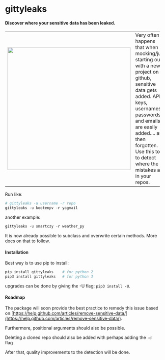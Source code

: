 # gittyleaks

#### Discover where your sensitive data has been leaked.

<table>
<tr>
<td>
<img src="https://github.com/kootenpv/gittyleaks/raw/master/resources/gittyleaks.png" height="400px" width="400px"/>
</td>
<td>
Very often it happens that when mocking/just starting out with a new project on github, sensitive data gets added. API keys, usernames, passwords and emails are easily added.... and then forgotten. Use this tool to detect where the mistakes are in your repos.
</td>
</tr>
</table>

Run like:

```python
# gittyleaks -u username -r repo
gittyleaks -u kootenpv -r yagmail
```

another example:

```python
gittyleaks -u smartczy -r weather_py
```

It is now already possible to subclass and overwrite certain methods. More docs on that to follow.

#### Installation

Best way is to use pip to install:

```python
pip install gittyleaks    # for python 2
pip3 install gittyleaks   # for python 3
```

upgrades can be done by giving the -U flag; `pip3 install -U`.

#### Roadmap

The package will soon provide the best practice to remedy this issue based on [https://help.github.com/articles/remove-sensitive-data/](https://help.github.com/articles/remove-sensitive-data/).

Furthermore, positional arguments should also be possible.

Deleting a cloned repo should also be added with perhaps adding the `-d` flag

After that, quality improvements to the detection will be done.
